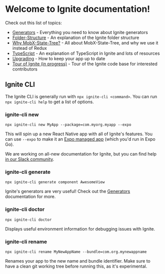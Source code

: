 # Welcome to Ignite documentation!

Check out this list of topics:

- [Generators](./Generators.md) - Everything you need to know about Ignite generators
- [Folder-Structure](./Folder-Structure.md) - An explanation of the Ignite folder structure
- [Why MobX-State-Tree?](./MobX-State-Tree.md) - All about MobX-State-Tree, and why we use it instead of Redux
- [TypeScript](./TypeScript.md) - An explanation of TypeScript in Ignite and lots of resources
- [Upgrading](./Upgrading.md) - How to keep your app up to date
- [Tour of Ignite (in progress)](./Tour-of-Ignite.md) - Tour of the Ignite code base for interested contributors

## Ignite CLI

The Ignite CLI is generally run with `npx ignite-cli <command>`. You can run `npx ignite-cli help` to get a list of options.

### ignite-cli new

```
npx ignite-cli new MyApp --package=com.myorg.myapp --expo
```

This will spin up a new React Native app with all of Ignite's features. You can use `--expo` to make it an [Expo managed app](https://docs.expo.dev/introduction/managed-vs-bare/#managed-workflow) (which you'd run in Expo Go).

We are working on all-new documentation for Ignite, but you can find help [in our Slack community](https://community.infinite.red).

### ignite-cli generate

```
npx ignite-cli generate component AwesomeView
```

Ignite's generators are very useful! Check out the [Generators](./Generators.md) documentation for more.

### ignite-cli doctor

```
npx ignite-cli doctor
```

Displays useful environment information for debugging issues with Ignite.

### ignite-cli rename

```
npx ignite-cli rename MyNewAppName --bundle=com.org.mynewappname
```

Renames your app to the new name and bundle identifier. Make sure to have a clean git working tree
before running this, as it's experimental.
